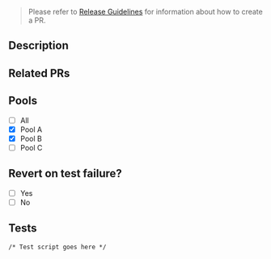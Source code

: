 > Please refer to [Release Guidelines](https://sites.google.com/a/mercadolibre.com/mercadoenvios/soporte-y-procesos/procedimiento-pull-requests) for information about how to create a PR.

## Description
<!--- Provide a general summary of your changes -->

## Related PRs
<!-- List related PRs from other projects (if any) -->

## Pools
- [ ] All
- [X] Pool A
- [X] Pool B
- [ ] Pool C

## Revert on test failure?
- [ ] Yes
- [ ] No

## Tests
<!-- 
  Provide detailed steps on how to test the feature. Example:
  `curl -s "internal.mercadolibre.com/items/MLB765741951/shipping_options?zip_code=03006030&client.id=23343365776" | jq -r '.options | map(.name)'`
  
  __La respuesta debería ser:__
  ```
  [
    "Expresso"
  ]
  ```
-->
```
/* Test script goes here */
```

